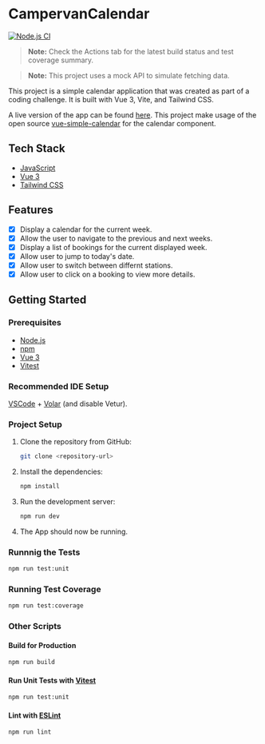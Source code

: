 # CampervanCalendar

[![Node.js CI](https://github.com/GravityDarkLab/CampervanCalendar/actions/workflows/node.js.yml/badge.svg?branch=main)](https://github.com/GravityDarkLab/CampervanCalendar/actions/workflows/node.js.yml)

> __Note:__ Check the Actions tab for the latest build status and test coverage summary.

> __Note:__ This project uses a mock API to simulate fetching data.

This project is a simple calendar application that was created as part of a coding challenge. It is built with Vue 3, Vite, and Tailwind CSS.

A live version of the app can be found [here](https://gravitydarklab.github.io/CampervanCalendar/).
This project make usage of the open source [vue-simple-calendar](https://github.com/richardtallent/vue-simple-calendar) for the calendar component.

## Tech Stack

- [JavaScript](https://developer.mozilla.org/en-US/docs/Web/JavaScript)
- [Vue 3](https://v3.vuejs.org/)
- [Tailwind CSS](https://tailwindcss.com/)

## Features

- [x] Display a calendar for the current week.
- [x] Allow the user to navigate to the previous and next weeks.
- [x] Display a list of bookings for the current displayed week.
- [x] Allow user to jump to today's date.
- [x] Allow user to switch between differnt stations.
- [x] Allow user to click on a booking to view more details.

## Getting Started

### Prerequisites

- [Node.js](https://nodejs.org/en/)
- [npm](https://www.npmjs.com/)
- [Vue 3](https://v3.vuejs.org/)
- [Vitest](https://vitest.dev/)

### Recommended IDE Setup

[VSCode](https://code.visualstudio.com/) + [Volar](https://marketplace.visualstudio.com/items?itemName=Vue.volar) (and disable Vetur).

### Project Setup

1. Clone the repository from GitHub:

    ```sh
    git clone <repository-url>
    ```

2. Install the dependencies:

    ```sh
    npm install
    ```

3. Run the development server:

    ```sh
    npm run dev
    ```

4. The App should now be running.

### Runnnig the Tests

```sh
npm run test:unit
```

### Running Test Coverage

```sh
npm run test:coverage
```

### Other Scripts

#### Build for Production

```sh
npm run build
```

#### Run Unit Tests with [Vitest](https://vitest.dev/)

```sh
npm run test:unit
```

#### Lint with [ESLint](https://eslint.org/)

```sh
npm run lint
```
